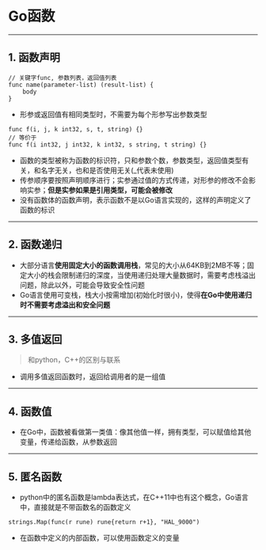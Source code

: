 # Go函数

------
## 1. 函数声明
```
// 关键字func, 参数列表，返回值列表
func name(parameter-list) (result-list) {
    body
}
```

- 形参或返回值有相同类型时，不需要为每个形参写出参数类型
```
func f(i, j, k int32, s, t, string) {}
// 等价于
func f(i int32, j int32, k int32, s string, t string) {}
```

- 函数的类型被称为函数的标识符，只和参数个数，参数类型，返回值类型有关，和名字无关，也和是否使用无关(_代表未使用)
- 传参顺序要按照声明顺序进行；实参通过值的方式传递，对形参的修改不会影响实参；**但是实参如果是引用类型，可能会被修改**
- 没有函数体的函数声明，表示函数不是以Go语言实现的，这样的声明定义了函数的标识

------
## 2. 函数递归
- 大部分语言**使用固定大小的函数调用栈**，常见的大小从64KB到2MB不等；固定大小的栈会限制递归的深度，当使用递归处理大量数据时，需要考虑栈溢出问题，除此以外，可能会导致安全性问题
- Go语言使用可变栈，栈大小按需增加(初始化时很小)，使得**在Go中使用递归时不需要考虑溢出和安全问题**

------
## 3. 多值返回
> 和python，C++的区别与联系
- 调用多值返回函数时，返回给调用者的是一组值

------
## 4. 函数值
- 在Go中，函数被看做第一类值：像其他值一样，拥有类型，可以赋值给其他变量，传递给函数，从参数返回

------
## 5. 匿名函数
- python中的匿名函数是lambda表达式，在C++11中也有这个概念，Go语言中，直接就是不带函数名的函数定义
```
strings.Map(func(r rune) rune{return r+1}, "HAL_9000")

```
- 在函数中定义的内部函数，可以使用函数定义的变量
